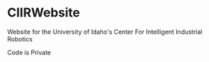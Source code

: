 # CIIRWebsite
Website for the University of Idaho's Center For Intelligent Industrial Robotics

Code is Private
